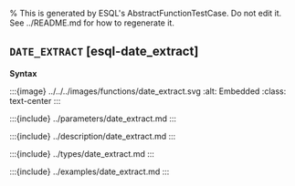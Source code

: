 % This is generated by ESQL's AbstractFunctionTestCase. Do not edit it. See ../README.md for how to regenerate it.

## `DATE_EXTRACT` [esql-date_extract]

**Syntax**

:::{image} ../../../images/functions/date_extract.svg
:alt: Embedded
:class: text-center
:::


:::{include} ../parameters/date_extract.md
:::

:::{include} ../description/date_extract.md
:::

:::{include} ../types/date_extract.md
:::

:::{include} ../examples/date_extract.md
:::

